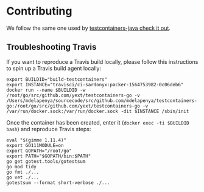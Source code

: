 # Contributing

We follow the same one used by [testcontainers-java check it
out](https://www.testcontainers.org/contributing/).

## Troubleshooting Travis

If you want to reproduce a Travis build locally, please follow this instructions to spin up a Travis build agent locally:
```shell
export BUILDID="build-testcontainers"
export INSTANCE="travisci/ci-sardonyx:packer-1564753982-0c06deb6"
docker run --name $BUILDID -w /root/go/src/github.com/yext/testcontainers-go -v /Users/mdelapenya/sourcecode/src/github.com/mdelapenya/testcontainers-go:/root/go/src/github.com/yext/testcontainers-go -v /var/run/docker.sock:/var/run/docker.sock -dit $INSTANCE /sbin/init
```

Once the container has been created, enter it (`docker exec -ti $BUILDID bash`) and reproduce Travis steps:

```shell
eval "$(gimme 1.11.4)"
export GO111MODULE=on
export GOPATH="/root/go"
export PATH="$GOPATH/bin:$PATH"
go get gotest.tools/gotestsum
go mod tidy
go fmt ./...
go vet ./...
gotestsum --format short-verbose ./...
```
